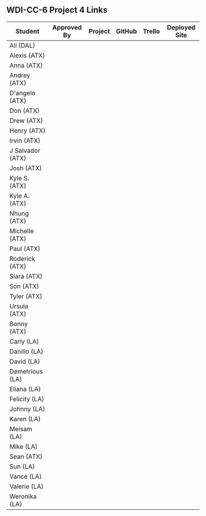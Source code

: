 ## WDI-CC-6 Project 4 Links

| Student | Approved By | Project | GitHub | Trello | Deployed Site |
|---|:---:|:---:|:---:|:---:|:---:|
| Ali (DAL) |  |  |  |  |  |
| Alexis (ATX) |  |  |  |  |  |
| Anna (ATX) |  |  |  |  |  |
| Andrey (ATX) |  |  |  |  |  |
| D'angelo (ATX) |  |  |  |  |  |
| Don (ATX) |  |  |  |  |  |
| Drew (ATX) |  |  |  |  |  |
| Henry (ATX) |  |  |  |  |  |
| Irvin (ATX) |  |  |  |  |  |
| J Salvador (ATX) |  |  |  |  |  |
| Josh (ATX) |  |  |  |  |  |
| Kyle S. (ATX) |  |  |  |  | | 
| Kyle A. (ATX) |  |  |  |  |  |
| Nhung (ATX) |  |  |  |  |  |
| Michelle (ATX) |  |  |  |  | | 
| Paul (ATX) |  |  |  |  |  |
| Roderick (ATX) |  |  |  |  |  |
| Siara (ATX) |  |  |  |  |  |
| Son (ATX) |  |  |  |  |  |
| Tyler (ATX) |  |  |  |  |  |
| Ursula (ATX) |  |  |  |  |  |
| Bonny (ATX) |  |  |  |  |  |
| Carly (LA) |  |  |  |  |  |
| Danillo (LA) |  |  |  |  |  |
| David (LA) |  |  |  |  |  |
| Demetrious (LA) |  |  |  |  |  |
| Eliana (LA) |  |  |  |  |  |
| Felicity (LA) |  |  |  |  |  |
| Johnny (LA) |  |  |  |  |  |
| Karen (LA) |  |  |  |  |  |
| Meisam (LA) |  |  |  |  |  |
| Mike (LA) |  |  |  |  |  |
| Sean (ATX) |  |  |  |  |  |
| Sun (LA) |  |  |  |  |  |
| Vance (LA) |  |  |  |  |  |
| Valerie (LA) |  |  |  |  |  |
| Weronika (LA) |  |  |  |  |  |

